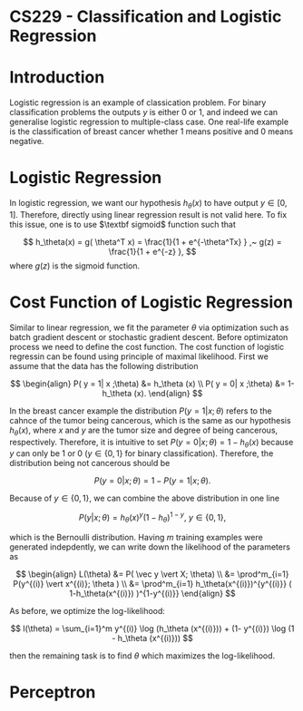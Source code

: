 # CS229 - Classification and Logistic Regression 

# Introduction 
Logistic regression is an example of classication problem. For binary classification problems the outputs $y$ is either $0$ or $1$, and indeed we can generalise logistic regression to multiple-class case. One real-life example is the classification of breast cancer whether $1$ means positive and $0$ means negative. 

# Logistic Regression 
In logistic regression, we want our hypothesis $h_\theta(x)$ to have output $y \in [0,1]$. Therefore, directly using linear regression result is not valid here. To fix this issue, one is to use $\textbf sigmoid$ function such that 

$$
h_\theta(x) = g( \theta^T x) = \frac{1}{1 + e^{-\theta^Tx} } ,~ g(z) = \frac{1}{1 + e^{-z} },
$$
where $g(z)$ is the sigmoid function. 


# Cost Function of Logistic Regression 
Similar to linear regression, we fit the parameter $\theta$ via optimization such as batch gradient descent or stochastic gradient descent. Before optimizaton process we need to define the cost function. The cost function of logistic regressin can be found using principle of maximal likelihood. First we assume that the data has the following distribution

$$
\begin{align}
P( y = 1| x ;\theta) &= h_\theta (x) \\ 
P( y = 0| x ;\theta) &= 1- h_\theta (x).
\end{align}
$$

In the breast cancer example the distribution $P( y = 1| x ;\theta)$ refers to the cahnce of the tumor being cancerous, which is the same as our hypothesis $h_\theta(x)$, where $x$ and $y$ are the tumor size and degree of being cancerous, respectively. Therefore, it is intuitive to set $P( y = 0| x ;\theta) = 1- h_\theta (x)$
because $y$ can only be 1 or 0 ($y \in \{ 0,1\}$ for binary classification). Therefore, the distribution being not cancerous should be 

$$
P( y = 0| x ;\theta) = 1- P( y = 1| x ;\theta). 
$$

Because of $y \in \{ 0,1\}$, we can combine the above distribution in one line 

$$
P(y \vert x; \theta ) =  h_\theta(x)^{y} ( 1-h_\theta )^{1-y},~ y\in \{0, 1 \}, 
$$

which is the Bernoulli distribution. Having $m$ training examples were generated indepdently, we can write down the likelihood of the parameters as 

$$
\begin{align}
L(\theta) &= P( \vec y \vert X; \theta)  \\ 
&= \prod^m_{i=1} P(y^{(i)} \vert x^{(i)}; \theta ) \\ 
&= \prod^m_{i=1}  h_\theta(x^{(i)})^{y^{(i)}} ( 1-h_\theta(x^{(i)}) )^{1-y^{(i)}}
\end{align}
$$

As before, we optimize the log-likelihood: 

$$
l(\theta) = \sum_{i=1}^m y^{(i)} \log (h_\theta (x^{(i)}))  + (1- y^{(i)}) \log (1 - h_\theta (x^{(i)}))
$$

then the remaining task is to find $\theta$ which maximizes the log-likelihood. 

# Perceptron 